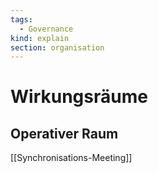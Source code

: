 ```yaml
---
tags:
  - Governance
kind: explain
section: organisation
---
```


# Wirkungsräume

## Operativer Raum

[[Synchronisations-Meeting]]
